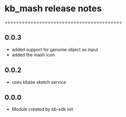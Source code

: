 # kb_mash release notes
=========================================

0.0.3
-----
* added support for genome object as input
* added the mash icon

0.0.2
-----
* uses kbase sketch service

0.0.0
-----
* Module created by kb-sdk init
